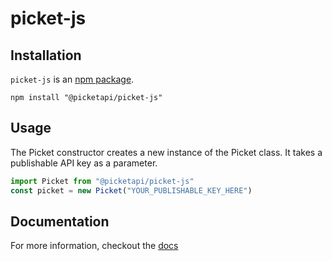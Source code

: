 # picket-js


## Installation

`picket-js` is an [npm package](https://www.npmjs.com/package/@picketapi/picket-js).

```shell
npm install "@picketapi/picket-js"
```

## Usage

The Picket constructor creates a new instance of the Picket class. It takes a publishable API key as a parameter.

```ts
import Picket from "@picketapi/picket-js"
const picket = new Picket("YOUR_PUBLISHABLE_KEY_HERE")
```

## Documentation

For more information, checkout the [docs](https://docs.picketapi.com/picket-docs/reference/libraries-and-sdks/javascript-library-picket-js)
